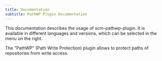 ```yaml
---
title: Documentation
subtitle: PathWP Plugin Documentation
---
```

This documentation describes the usage of scm-pathwp-plugin. It is available in different languages and versions, which can be selected in the menu on the right.

The "PathWP" (Path Write Protection) plugin allows to protect paths of repositories from write access.
